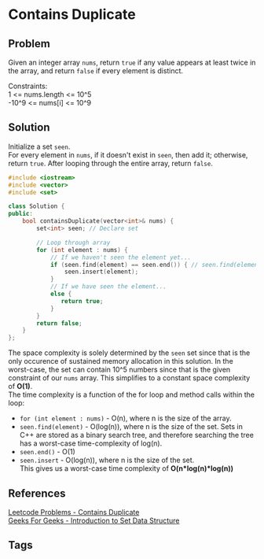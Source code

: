 # Contains Duplicate

## Problem
Given an integer array `nums`, return `true` if any value appears at least twice in the array, and return `false` if every element is distinct.

Constraints:  
1 <= nums.length <= 10^5  
-10^9 <= nums[i] <= 10^9  

## Solution
Initialize a set `seen`.  
For every element in `nums`, if it doesn't exist in `seen`, then add it; otherwise, return `true`. After looping through the entire array, return `false`. 

```c++
#include <iostream>
#include <vector>
#include <set>

class Solution {
public:
    bool containsDuplicate(vector<int>& nums) {
        set<int> seen; // Declare set

        // Loop through array
        for (int element : nums) {
            // If we haven't seen the element yet...
            if (seen.find(element) == seen.end()) { // seen.find(element) returns an iterator pointing to the element in the set. If the element doesn't exist in the set, tthen the iterator points to the position after the last element in the set.   
                seen.insert(element);
            }
            // If we have seen the element...
            else {
               return true; 
            }
        }
        return false;
    }
};
```
The space complexity is solely determined by the `seen` set since that is the only occurence of sustained memory allocation in this solution. In the worst-case, the set can contain 10^5 numbers since that is the given constraint of our `nums` array. This simplifies to a constant space complexity of **O(1)**.  
The time complexity is a function of the for loop and method calls within the loop:  
* `for (int element : nums)` - O(n), where n is the size of the array.  
* `seen.find(element)` - O(log(n)), where n is the size of the set. Sets in C++ are stored as a binary search tree, and therefore searching the tree has a worst-case time-complexity of log(n).  
* `seen.end()` - O(1)  
* `seen.insert` - O(log(n)), where n is the size of the set.  
This gives us a worst-case time complexity of **O(n\*log(n)\*log(n))**

## References
[Leetcode Problems - Contains Duplicate](https://leetcode.com/problems/contains-duplicate/)  
[Geeks For Geeks - Introduction to Set Data Structure](https://www.geeksforgeeks.org/introduction-to-set-data-structure-and-algorithm-tutorials/)

## Tags
